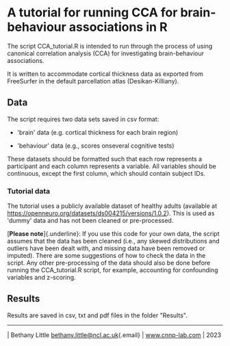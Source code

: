 # A tutorial for running CCA for brain-behaviour associations in R

The script CCA_tutorial.R is intended to run through the process of using canonical correlation analysis (CCA) for investigating brain-behaviour associations.

It is written to accommodate cortical thickness data as exported from FreeSurfer in the default parcellation atlas (Desikan-Killiany).

## Data

The script requires two data sets saved in csv format:

-   'brain' data (e.g. cortical thickness for each brain region)

-   'behaviour' data (e.g., scores onseveral cognitive tests)

These datasets should be formatted such that each row represents a participant and each column represents a variable. All variables should be continuous, except the first column, which should contain subject IDs.

### Tutorial data

The tutorial uses a publicly available dataset of healthy adults (available at <https://openneuro.org/datasets/ds004215/versions/1.0.2>). This is used as 'dummy' data and has not been cleaned or pre-processed.

[**Please note**]{.underline}: If you use this code for your own data, the script assumes that the data has been cleaned (i.e., any skewed distributions and outliers have been dealt with, and missing data have been removed or imputed). There are some suggestions of how to check the data in the script. Any other pre-processing of the data should also be done before running the CCA_tutorial.R script, for example, accounting for confounding variables and z-scoring.

## Results

Results are saved in csv, txt and pdf files in the folder "Results".

------------------------------------------------------------------------

| Bethany Little [bethany.little\@ncl.ac.uk](mailto:bethany.little@ncl.ac.uk){.email}
| www.cnnp-lab.com
| 2023
